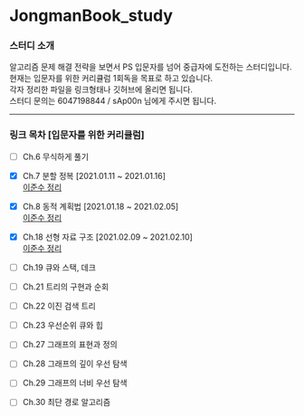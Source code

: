 # JongmanBook_study


### 스터디 소개

알고리즘 문제 해결 전략을 보면서 PS 입문자를 넘어 중급자에 도전하는 스터디입니다.  
현재는 입문자를 위한 커리큘럼 1회독을 목표로 하고 있습니다.  
각자 정리한 파일을 링크형태나 깃허브에 올리면 됩니다.  
스터디 문의는 6047198844 / sAp00n 님에게 주시면 됩니다.  

---
### 링크 목차 [입문자를 위한 커리큘럼]

- [ ] Ch.6 무식하게 풀기

- [x] Ch.7 분할 정복 [2021.01.11 ~ 2021.01.16]  
[이준수 정리](https://www.notion.so/7-19efd1b889d14ae3b99f259f1c1fdbe4)  

- [x] Ch.8 동적 계획법 [2021.01.18 ~ 2021.02.05]  
[이준수 정리](https://www.notion.so/8-a2d3c7aff1a94b718473fac2198c67bd)  

- [x] Ch.18 선형 자료 구조 [2021.02.09 ~ 2021.02.10]  
[이준수 정리](https://www.notion.so/18-3a2ab78357b14c04a2301f60ab5dadd8)

- [ ] Ch.19 큐와 스택, 데크

- [ ] Ch.21 트리의 구현과 순회

- [ ] Ch.22 이진 검색 트리

- [ ] Ch.23 우선순위 큐와 힙

- [ ] Ch.27 그래프의 표현과 정의

- [ ] Ch.28 그래프의 깊이 우선 탐색

- [ ] Ch.29 그래프의 너비 우선 탐색

- [ ] Ch.30 최단 경로 알고리즘
